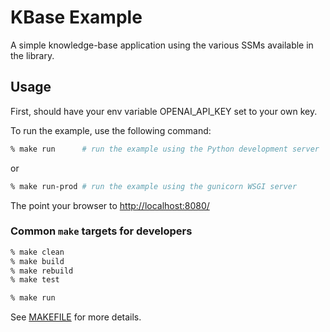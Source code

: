 # KBase Example

A simple knowledge-base application using the various SSMs available in the library.

## Usage

First, should have your env variable OPENAI_API_KEY set to your own key.

To run the example, use the following command:

```bash
% make run      # run the example using the Python development server
```

or

```bash
% make run-prod # run the example using the gunicorn WSGI server
```

The point your browser to [http://localhost:8080/](http://localhost:8080/)

### Common `make` targets for developers

```bash
% make clean
% make build
% make rebuild
% make test

% make run
```

See [MAKEFILE](MAKEFILE) for more details.
